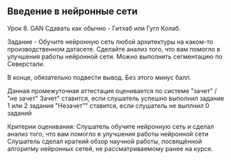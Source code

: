 ## Введение в нейронные сети
Урок 8. GAN
Сдавать как обычно - Гитхаб или Гугл Колаб.

Задание - Обучите нейронную сеть любой архитектуры на каком-то производственном датасете. Сделайте анализ того, что вам помогло в улучшения работы нейронной сети.
Можно выполнить сегментацию по Северстали.

В конце, обязательно подвести вывод. Без этого минус балл.


Данная промежуточная аттестация оценивается по системе "зачет" / "не зачет"
Зачет" ставится, если слушатель успешно выполнил задание 1 или 2 задания
"Незачет"" ставится, если слушатель не выплнил 0 заданий

Критерии оценивания:
Слушатель обучите нейронную сеть и сделал анализ того, что вам помогло в улучшения работы нейронной сети
Слушатель сделал краткий обзор научной работы, посвящённой алгоритму нейронных сетей, не рассматриваемому ранее на курсе.
